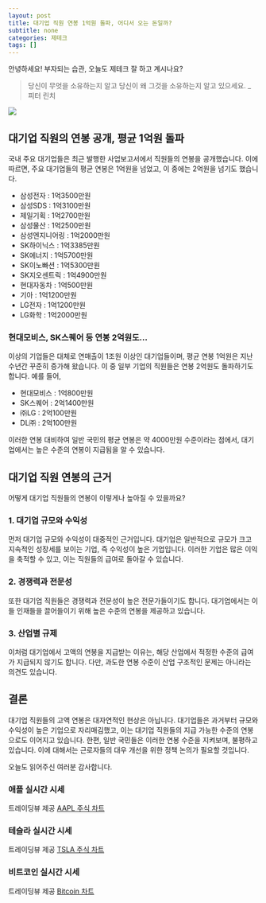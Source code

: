 ```yaml
---
layout: post
title: 대기업 직원 연봉 1억원 돌파, 어디서 오는 돈일까?
subtitle: none
categories: 제테크
tags: []
---
```


안녕하세요! 부자되는 습관, 오늘도 제테크 잘 하고 계시나요?

> 당신이 무엇을 소유하는지 알고 당신이 왜 그것을 소유하는지 알고 있으세요. _ 피터 린치






![](https://source.unsplash.com/800x450/?luxury)

##  대기업 직원의 연봉 공개, 평균 1억원 돌파

국내 주요 대기업들은 최근 발행한 사업보고서에서 직원들의 연봉을 공개했습니다. 이에 따르면, 주요 대기업들의 평균 연봉은 1억원을 넘었고, 이 중에는 2억원을 넘기도 했습니다. 

- 삼성전자 : 1억3500만원
- 삼성SDS : 1억3100만원
- 제일기획 : 1억2700만원
- 삼성물산 : 1억2500만원
- 삼성엔지니어링 : 1억2000만원
- SK하이닉스 : 1억3385만원
- SK에너지 : 1억5700만원
- SK이노빠션 : 1억5300만원
- SK지오센트릭 : 1억4900만원
- 현대자동차 : 1억500만원
- 기아 : 1억1200만원
- LG전자 : 1억1200만원
- LG화학 : 1억2000만원

### 현대모비스, SK스퀘어 등 연봉 2억원도...

이상의 기업들은 대체로 연매출이 1조원 이상인 대기업들이며, 평균 연봉 1억원은 지난 수년간 꾸준히 증가해 왔습니다. 이 중 일부 기업의 직원들은 연봉 2억원도 돌파하기도 합니다. 예를 들어,

- 현대모비스 : 1억800만원
- SK스퀘어 : 2억1400만원
- ㈜LG : 2억100만원
- DL㈜ : 2억100만원

이러한 연봉 대비하여 일반 국민의 평균 연봉은 약 4000만원 수준이라는 점에서, 대기업에서는 높은 수준의 연봉이 지급됨을 알 수 있습니다.

## 대기업 직원 연봉의 근거

어떻게 대기업 직원들의 연봉이 이렇게나 높아질 수 있을까요?

### 1. 대기업 규모와 수익성

먼저 대기업 규모와 수익성이 대중적인 근거입니다. 대기업은 일반적으로 규모가 크고 지속적인 성장세를 보이는 기업, 즉 수익성이 높은 기업입니다. 이러한 기업은 많은 이익을 축적할 수 있고, 이는 직원들의 급여로 돌아갈 수 있습니다.

### 2. 경쟁력과 전문성

또한 대기업 직원들은 경쟁력과 전문성이 높은 전문가들이기도 합니다. 대기업에서는 이들 인재들을 끌어들이기 위해 높은 수준의 연봉을 제공하고 있습니다.

### 3. 산업별 규제

이처럼 대기업에서 고액의 연봉을 지급받는 이유는, 해당 산업에서 적정한 수준의 급여가 지급되지 않기도 합니다. 다만, 과도한 연봉 수준이 산업 구조적인 문제는 아니라는 의견도 있습니다.

## 결론

대기업 직원들의 고액 연봉은 대자연적인 현상은 아닙니다. 대기업들은 과거부터 규모와 수익성이 높은 기업으로 자리매김했고, 이는 대기업 직원들의 지급 가능한 수준의 연봉으로도 이어지고 있습니다. 한편, 일반 국민들은 이러한 연봉 수준을 지켜보며, 불평하고 있습니다. 이에 대해서는 근로자들의 대우 개선을 위한 정책 논의가 필요할 것입니다.

오늘도 읽어주신 여러분 감사합니다.

### 애플 실시간 시세


<!-- TradingView Widget BEGIN -->
<div class="tradingview-widget-container">
  <div id="tradingview_6a264"></div>
  <div class="tradingview-widget-copyright">트레이딩뷰 제공 <a href="https://kr.tradingview.com/symbols/NASDAQ-AAPL/" rel="noopener" target="_blank"><span class="blue-text">AAPL 주식 차트</span></a></div>
  <script type="text/javascript" src="https://s3.tradingview.com/tv.js"></script>
  <script type="text/javascript">
  new TradingView.widget(
  {
  "autosize": true,
  "symbol": "NASDAQ:AAPL",
  "interval": "D",
  "timezone": "Asia/Seoul",
  "theme": "light",
  "style": "1",
  "locale": "kr",
  "toolbar_bg": "#f1f3f6",
  "enable_publishing": false,
  "hide_top_toolbar": true,
  "hide_legend": true,
  "save_image": false,
  "container_id": "tradingview_6a264"
}
  );
  </script>
</div>
<!-- TradingView Widget END -->


### 테슬라 실시간 시세


<!-- TradingView Widget BEGIN -->
<div class="tradingview-widget-container">
  <div id="tradingview_39d77"></div>
  <div class="tradingview-widget-copyright">트레이딩뷰 제공 <a href="https://kr.tradingview.com/symbols/NASDAQ-TSLA/" rel="noopener" target="_blank"><span class="blue-text">TSLA 주식 차트</span></a></div>
  <script type="text/javascript" src="https://s3.tradingview.com/tv.js"></script>
  <script type="text/javascript">
  new TradingView.widget(
  {
  "autosize": true,
  "symbol": "NASDAQ:TSLA",
  "interval": "D",
  "timezone": "Asia/Seoul",
  "theme": "light",
  "style": "1",
  "locale": "kr",
  "toolbar_bg": "#f1f3f6",
  "enable_publishing": false,
  "hide_top_toolbar": true,
  "hide_legend": true,
  "save_image": false,
  "container_id": "tradingview_39d77"
}
  );
  </script>
</div>
<!-- TradingView Widget END -->


### 비트코인 실시간 시세


<!-- TradingView Widget BEGIN -->
<div class="tradingview-widget-container">
  <div id="tradingview_3f91e"></div>
  <div class="tradingview-widget-copyright">트레이딩뷰 제공 <a href="https://kr.tradingview.com/symbols/BTCUSD/?exchange=BITSTAMP" rel="noopener" target="_blank"><span class="blue-text">Bitcoin 차트</span></a></div>
  <script type="text/javascript" src="https://s3.tradingview.com/tv.js"></script>
  <script type="text/javascript">
  new TradingView.widget(
  {
  "autosize": true,
  "symbol": "BITSTAMP:BTCUSD",
  "interval": "D",
  "timezone": "Asia/Seoul",
  "theme": "light",
  "style": "1",
  "locale": "kr",
  "toolbar_bg": "#f1f3f6",
  "enable_publishing": false,
  "hide_top_toolbar": true,
  "hide_legend": true,
  "save_image": false,
  "container_id": "tradingview_3f91e"
}
  );
  </script>
</div>
<!-- TradingView Widget END -->


